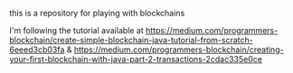 this is a repository for playing with blockchains

I'm following the tutorial available at https://medium.com/programmers-blockchain/create-simple-blockchain-java-tutorial-from-scratch-6eeed3cb03fa &  https://medium.com/programmers-blockchain/creating-your-first-blockchain-with-java-part-2-transactions-2cdac335e0ce



